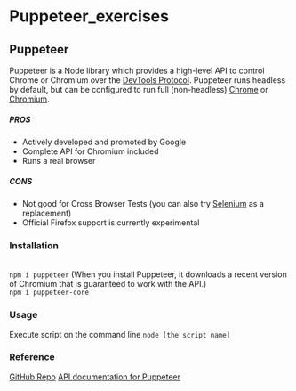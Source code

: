 # Puppeteer_exercises

## Puppeteer
Puppeteer is a Node library which provides a high-level API to control Chrome or Chromium over the [DevTools Protocol](https://chromedevtools.github.io/devtools-protocol/). Puppeteer runs headless by default, but can be configured to run full (non-headless) [Chrome](google.com/chrome/) or [Chromium](https://www.chromium.org/).

##### PROS
* Actively developed and promoted by Google
* Complete API for Chromium included
* Runs a real browser

##### CONS
* Not good for Cross Browser Tests (you can also try [Selenium](https://www.selenium.dev/) as a replacement)
* Official Firefox support is currently experimental

### Installation
<br>`npm i puppeteer` (When you install Puppeteer, it downloads a recent version of Chromium that is guaranteed to work with the API.)
<br>`npm i puppeteer-core`

### Usage
Execute script on the command line `node [the script name]`

### Reference
[GitHub Repo](https://github.com/puppeteer/puppeteer)
[API documentation for Puppeteer](https://github.com/puppeteer/puppeteer/blob/v5.5.0/docs/api.md)

